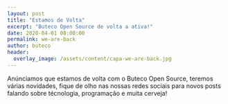 ```yaml
---
layout: post
title: "Estamos de Volta"
excerpt: "Buteco Open Source de volta a ativa!"
date: 2020-04-01 08:00:00
permalink: we-are-back
author: buteco
header:
  overlay_image: /assets/content/capa-we-are-back.jpg
---
```


Anúnciamos que estamos de volta com o Buteco Open Source, teremos várias novidades, fique de olho nas nossas redes sociais para novos posts falando sobre técnologia, programação e muita cerveja!
